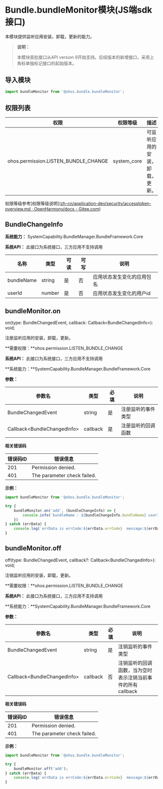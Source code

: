 # Bundle.bundleMonitor模块(JS端sdk接口)

本模块提供监听应用安装，卸载，更新的能力。

> **说明：** 
>
> 本模块首批接口从API version 9开始支持。后续版本的新增接口，采用上角标单独标记接口的起始版本。

## 导入模块

```javascript
import bundleMonitor from '@ohos.bundle.bundleMonitor';
```

## 权限列表

| 权限                                 | 权限等级    | 描述                           |
| ------------------------------------ | ----------- | ------------------------------ |
| ohos.permission.LISTEN_BUNDLE_CHANGE | system_core | 可监听应用的安装，卸载，更新。 |

权限等级参考[权限等级说明]([zh-cn/application-dev/security/accesstoken-overview.md · OpenHarmony/docs - Gitee.com](https://gitee.com/openharmony/docs/blob/master/zh-cn/application-dev/security/accesstoken-overview.md))

## BundleChangeInfo

**系统能力：** SystemCapability.BundleManager.BundleFramework.Core

**系统API：**  此接口为系统接口，三方应用不支持调用

| 名称       | 类型   | 可读 | 可写 | 说明                       |
| ---------- | ------ | ---- | ---- | -------------------------- |
| bundleName | string | 是   | 否   | 应用状态发生变化的应用包名 |
| userId     | number | 是   | 否   | 应用状态发生变化的用户id   |

## bundleMonitor.on

on(type: BundleChangedEvent, callback: Callback\<BundleChangedInfo>): void;

注册监听应用的安装，卸载，更新。

**需要权限：**ohos.permission.LISTEN_BUNDLE_CHANGE

**系统API：**  此接口为系统接口，三方应用不支持调用

**系统能力：**SystemCapability.BundleManager.BundleFramework.Core

**参数：**

| 参数名                       | 类型     | 必填 | 说明               |
| ---------------------------- | -------- | ---- | ------------------ |
| BundleChangedEvent           | string   | 是   | 注册监听的事件类型 |
| Callback\<BundleChangedInfo> | callback | 是   | 注册监听的回调函数 |

**相关错误码**

| 错误码ID | 错误信息                    |
| -------- | --------------------------- |
| 201      | Permission denied.          |
| 401      | The parameter check failed. |

**示例：**

```js
import bundleMonitor from '@ohos.bundle.bundleMonitor';

try {
    bundleMonitor.on('add', (bundleChangeInfo) => {
        console.info(`bundleName : ${bundleChangeInfo.bundleName} userId : ${bundleChangeInfo.userId}`);
	})
} catch (errData) {
    console.log(`errData is errCode:${errData.errCode}  message:${errData.message}`);
}
```

## bundleMonitor.off

off(type: BundleChangedEvent, callback?: Callback\<BundleChangedInfo>): void;

注销监听应用的安装，卸载，更新。

**需要权限：**ohos.permission.LISTEN_BUNDLE_CHANGE

**系统API：**  此接口为系统接口，三方应用不支持调用

**系统能力：**SystemCapability.BundleManager.BundleFramework.Core

**参数：**

| 参数名                       | 类型     | 必填 | 说明                                                       |
| ---------------------------- | -------- | ---- | ---------------------------------------------------------- |
| BundleChangedEvent           | string   | 是   | 注销监听的事件类型                                         |
| Callback\<BundleChangedInfo> | callback | 否   | 注销监听的回调函数，当为空时表示注销当前事件的所有callback |

**相关错误码**

| 错误码ID | 错误信息                    |
| -------- | --------------------------- |
| 201      | Permission denied.          |
| 401      | The parameter check failed. |

**示例：**

```js
import bundleMonitor from '@ohos.bundle.bundleMonitor';

try {
    bundleMonitor.off('add');
} catch (errData) {
    console.log(`errData is errCode:${errData.errCode}  message:${errData.message}`);
}
```

